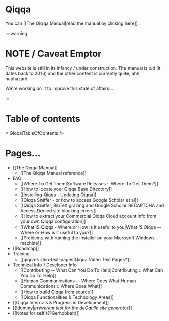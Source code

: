 # Qiqqa

You can [[The Qiqqa Manual|read the manual by clicking here]].


::: warning

# NOTE / Caveat Emptor

This website is still in its infancy / under construction. The manual is *old* (it dates back to 2016) and the other content is currently quite, ahh, haphazard.

We're working on it to improve this state of affairs...

:::


# Table of contents

<:GlobalTableOfContents />


# Pages...

- [[The Qiqqa Manual]]
  - [[The Qiqqa Manual reference]]
- FAQ
  - [[Where To Get Them|Software Releases :: Where To Get Them?]]
  - [[How to locate your Qiqqa Base Directory]]
  - [[Installing Qiqqa - Updating Qiqqa]]
  - [[Qiqqa Sniffer - or how to access Google Scholar et al]]
  - [[Qiqqa Sniffer, BibTeX grazing and Google Scholar RECAPTCHA and Access Denied site blocking errors]]
  - [[How to extract your Commercial Qiqqa Cloud account info from your own Qiqqa configuration]]
  - [[What IS Qiqqa - Where or How is it useful to you|What *IS* Qiqqa -- Where or How is it useful to you?]]
  - [[Problems with running the installer on your Microsoft Windows machine]]
- [[Roadmap]]
- Training
	- [[qiqqa-video-text-pages|Qiqqa Video Text Pages?]]
- Technical Info / Developer Info
  + [[Contributing -- What Can You Do To Help|Contributing :: What Can You Do To Help]]
  + [[Human Communications -- Where Goes What|Human Communications :: Where Goes What]]
  + [[How to build Qiqqa from source]]
  + [[Qiqqa Functionalities & Technology Areas]]
- [[Qiqqa Internals & Progress in Development]]
- [[!dummy|*irreverent test for the deGaulle site generator*]]
- [[Notes for self (@Gerhobbelt)]]

